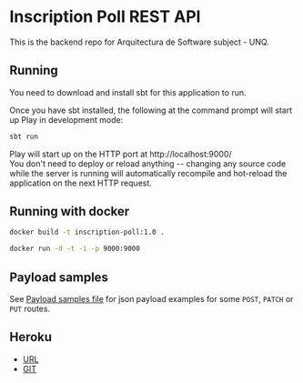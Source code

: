 # Inscription Poll REST API

This is the backend repo for Arquitectura de Software subject - UNQ.

## Running

You need to download and install sbt for this application to run.

Once you have sbt installed, the following at the command prompt will start up Play in development mode:

```bash
sbt run
```

Play will start up on the HTTP port at http://localhost:9000/   
You don't need to deploy or reload anything -- changing any source code while the server is running will automatically recompile and hot-reload the application on the next HTTP request.

## Running with docker

```bash
docker build -t inscription-poll:1.0 .

docker run -d -t -i -p 9000:9000
```

## Payload samples

See [Payload samples file](Payload%20Samples) for json payload examples for some `POST`, `PATCH` or `PUT` routes.  

## Heroku

* [URL](https://ins-poll-back-arqsoft-2017s2.herokuapp.com/)
* [GIT](https://git.heroku.com/ins-poll-back-arqsoft-2017s2.git)
